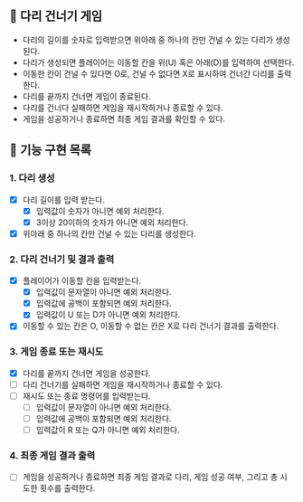 ## 🌉 다리 건너기 게임

- 다리의 길이를 숫자로 입력받으면 위아래 중 하나의 칸만 건널 수 있는 다리가 생성된다.
- 다리가 생성되면 플레이어는 이동할 칸을 위(U) 혹은 아래(D)를 입력하여 선택한다.
- 이동한 칸이 건널 수 있다면 O로, 건널 수 없다면 X로 표시하여 건너간 다리를 출력한다.
- 다리를 끝까지 건너면 게임이 종료된다.
- 다리를 건너다 실패하면 게임을 재시작하거나 종료할 수 있다.
- 게임을 성공하거나 종료하면 최종 게임 결과를 확인할 수 있다.

## 📝 기능 구현 목록

### 1. 다리 생성
- [x] 다리 길이를 입력 받는다.
  - [x] 입력값이 숫자가 아니면 예외 처리한다. 
  - [x] 3이상 20이하의 숫자가 아니면 예외 처리한다.
- [x] 위아래 중 하나의 칸만 건널 수 있는 다리를 생성한다.

### 2. 다리 건너기 및 결과 출력
- [x] 플레이어가 이동할 칸을 입력받는다.
  - [x] 입력값이 문자열이 아니면 예외 처리한다. 
  - [x] 입력값에 공백이 포함되면 예외 처리한다.
  - [x] 입력값이 U 또는 D가 아니면 예외 처리한다.
- [x] 이동할 수 있는 칸은 O, 이동할 수 없는 칸은 X로 다리 건너기 결과를 출력한다.

### 3. 게임 종료 또는 재시도
- [x] 다리를 끝까지 건너면 게임을 성공한다. 
- [ ] 다리 건너기를 실패하면 게임을 재시작하거나 종료할 수 있다.
- [ ] 재시도 또는 종료 명령어를 입력받는다. 
  - [ ] 입력값이 문자열이 아니면 예외 처리한다. 
  - [ ] 입력값에 공백이 포함되면 예외 처리한다.
  - [ ] 입력값이 R 또는 Q가 아니면 예외 처리한다.

### 4. 최종 게임 결과 출력
- [ ] 게임을 성공하거나 종료하면 최종 게임 결과로 다리, 게임 성공 여부, 그리고 총 시도한 횟수를 출력한다.


